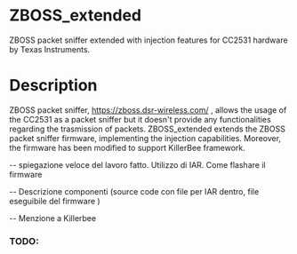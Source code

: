 # ZBOSS_extended
ZBOSS packet sniffer extended with injection features for CC2531 hardware by Texas Instruments.

# Description

ZBOSS packet sniffer, https://zboss.dsr-wireless.com/ , allows the usage of the CC2531 as a packet sniffer but it doesn't provide any functionalities regarding the trasmission of packets. ZBOSS_extended extends the ZBOSS packet sniffer firmware, implementing the injection capabilities.
Moreover, the firmware has been modified to support KillerBee framework. 

-- spiegazione veloce del lavoro fatto. Utilizzo di IAR. Come flashare il firmware

-- Descrizione componenti (source code con file per IAR dentro, file eseguibile del firmware )

-- Menzione a Killerbee

### TODO:
    
